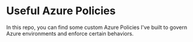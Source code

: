 # Useful Azure Policies

In this repo, you can find some custom Azure Policies I've built to govern Azure environments and enforce certain behaviors. 


